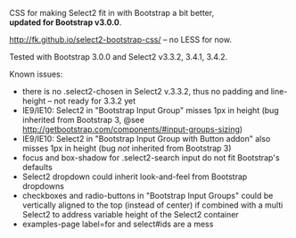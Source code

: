CSS for making Select2 fit in with Bootstrap a bit better,  
**updated for Bootstrap v3.0.0**.

http://fk.github.io/select2-bootstrap-css/ – no LESS for now.

Tested with Bootstrap 3.0.0 and Select2 v3.3.2, 3.4.1, 3.4.2.

Known issues:

 * there is no .select2-chosen in Select2 v.3.3.2, thus no padding and line-height – not ready for 3.3.2 yet
 * IE9/IE10: Select2 in "Bootstrap Input Group" misses 1px in height (bug inherited from Bootstrap 3, @see http://getbootstrap.com/components/#input-groups-sizing)
 * IE9/IE10: Select2 in "Bootstrap Input Group with Button addon" also misses 1px in height (bug _not_ inherited from Bootstrap 3)
 * focus and box-shadow for .select2-search input do not fit Bootstrap's defaults
 * Select2 dropdown could inherit look-and-feel from Bootstrap dropdowns
 * checkboxes and radio-buttons in "Bootstrap Input Groups" could be vertically aligned to the top (instead of center) if combined with a multi Select2 to address variable height of the Select2 container
 * examples-page label=for and select#ids are a mess